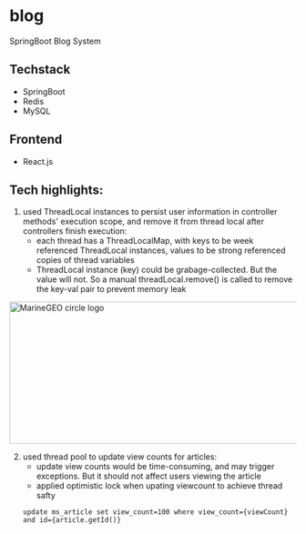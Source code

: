 # blog

SpringBoot Blog System

## Techstack

* SpringBoot
* Redis
* MySQL

## Frontend

* React.js


## Tech highlights:
1. used ThreadLocal instances to persist user information in controller methods' execution scope, and remove it from thread local after controllers finish execution:
    * each thread has a ThreadLocalMap, with keys to be week referenced ThreadLocal instances, values to be strong referenced copies of thread variables
    * ThreadLocal instance (key) could be grabage-collected. But the value will not. So a manual threadLocal.remove() is called to remove the key-val pair to prevent memory leak
    
<img src="https://user-images.githubusercontent.com/46456200/185763633-2979512e-7fb3-4aaf-8ff6-94514a7afb33.png" alt="MarineGEO circle logo" style="height: 250px; width:550px;"/>

<br/>

2. used thread pool to update view counts for articles:
   * update view counts would be time-consuming, and may trigger exceptions. But it should not affect users viewing the article
   * applied optimistic lock when upating viewcount to achieve thread safty
   ```
   update ms_article set view_count=100 where view_count={viewCount} and id={article.getId()}
   ```
